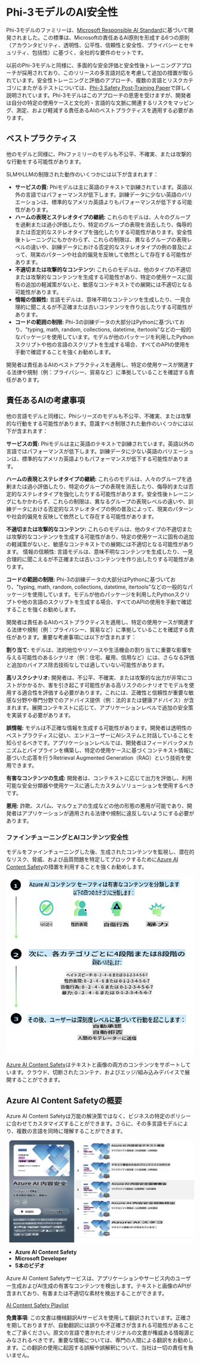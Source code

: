 # Phi-3モデルのAI安全性
Phi-3モデルのファミリーは、[Microsoft Responsible AI Standard](https://query.prod.cms.rt.microsoft.com/cms/api/am/binary/RE5cmFl)に基づいて開発されました。この標準は、Microsoftの責任あるAI原則を形成する6つの原則（アカウンタビリティ、透明性、公平性、信頼性と安全性、プライバシーとセキュリティ、包括性）に基づく、全社的な要件のセットです。

以前のPhi-3モデルと同様に、多面的な安全評価と安全性後トレーニングアプローチが採用されており、このリリースの多言語対応を考慮して追加の措置が取られています。安全性トレーニングと評価のアプローチ、複数の言語とリスクカテゴリにまたがるテストについては、[Phi-3 Safety Post-Training Paper](https://arxiv.org/abs/2407.13833)で詳しく説明されています。Phi-3モデルはこのアプローチの恩恵を受けますが、開発者は自分の特定の使用ケースと文化的・言語的な文脈に関連するリスクをマッピング、測定、および軽減する責任あるAIのベストプラクティスを適用する必要があります。

## ベストプラクティス

他のモデルと同様に、Phiファミリーのモデルも不公平、不確実、または攻撃的な行動をする可能性があります。

SLMやLLMの制限された動作のいくつかには以下が含まれます：

- **サービスの質:** Phiモデルは主に英語のテキストで訓練されています。英語以外の言語ではパフォーマンスが低下します。訓練データに少ない英語のバリエーションは、標準的なアメリカ英語よりもパフォーマンスが低下する可能性があります。
- **ハームの表現とステレオタイプの継続:** これらのモデルは、人々のグループを過剰または過小評価したり、特定のグループの表現を消去したり、侮辱的または否定的なステレオタイプを強化したりする可能性があります。安全性後トレーニングにもかかわらず、これらの制限は、異なるグループの表現レベルの違いや、訓練データにおける否定的なステレオタイプの例の普及によって、現実のパターンや社会的偏見を反映して依然として存在する可能性があります。
- **不適切または攻撃的なコンテンツ:** これらのモデルは、他のタイプの不適切または攻撃的なコンテンツを生成する可能性があり、特定の使用ケースに固有の追加の軽減策がないと、敏感なコンテキストでの展開には不適切となる可能性があります。
- **情報の信頼性:** 言語モデルは、意味不明なコンテンツを生成したり、一見合理的に聞こえるが不正確または古いコンテンツを作り出したりする可能性があります。
- **コードの範囲の制限:** Phi-3の訓練データの大部分はPythonに基づいており、"typing, math, random, collections, datetime, itertools"などの一般的なパッケージを使用しています。モデルが他のパッケージを利用したPythonスクリプトや他の言語のスクリプトを生成する場合、すべてのAPIの使用を手動で確認することを強くお勧めします。

開発者は責任あるAIのベストプラクティスを適用し、特定の使用ケースが関連する法律や規制（例：プライバシー、貿易など）に準拠していることを確認する責任があります。

## 責任あるAIの考慮事項

他の言語モデルと同様に、Phiシリーズのモデルも不公平、不確実、または攻撃的な行動をする可能性があります。意識すべき制限された動作のいくつかには以下が含まれます：

**サービスの質:** Phiモデルは主に英語のテキストで訓練されています。英語以外の言語ではパフォーマンスが低下します。訓練データに少ない英語のバリエーションは、標準的なアメリカ英語よりもパフォーマンスが低下する可能性があります。

**ハームの表現とステレオタイプの継続:** これらのモデルは、人々のグループを過剰または過小評価したり、特定のグループの表現を消去したり、侮辱的または否定的なステレオタイプを強化したりする可能性があります。安全性後トレーニングにもかかわらず、これらの制限は、異なるグループの表現レベルの違いや、訓練データにおける否定的なステレオタイプの例の普及によって、現実のパターンや社会的偏見を反映して依然として存在する可能性があります。

**不適切または攻撃的なコンテンツ:** これらのモデルは、他のタイプの不適切または攻撃的なコンテンツを生成する可能性があり、特定の使用ケースに固有の追加の軽減策がないと、敏感なコンテキストでの展開には不適切となる可能性があります。
情報の信頼性: 言語モデルは、意味不明なコンテンツを生成したり、一見合理的に聞こえるが不正確または古いコンテンツを作り出したりする可能性があります。

**コードの範囲の制限:** Phi-3の訓練データの大部分はPythonに基づいており、"typing, math, random, collections, datetime, itertools"などの一般的なパッケージを使用しています。モデルが他のパッケージを利用したPythonスクリプトや他の言語のスクリプトを生成する場合、すべてのAPIの使用を手動で確認することを強くお勧めします。

開発者は責任あるAIのベストプラクティスを適用し、特定の使用ケースが関連する法律や規制（例：プライバシー、貿易など）に準拠していることを確認する責任があります。重要な考慮事項には以下が含まれます：

**割り当て:** モデルは、法的地位やリソースや生活機会の割り当てに重要な影響を与える可能性のあるシナリオ（例：住宅、雇用、信用など）には、さらなる評価と追加のバイアス除去技術なしでは適していない可能性があります。

**高リスクシナリオ:** 開発者は、不公平、不確実、または攻撃的な出力が非常にコストがかかるか、害を引き起こす可能性がある高リスクのシナリオでモデルを使用する適合性を評価する必要があります。これには、正確性と信頼性が重要な敏感な分野や専門分野でのアドバイス提供（例：法的または健康アドバイス）が含まれます。展開コンテキストに応じて、アプリケーションレベルで追加の安全策を実装する必要があります。

**誤情報:** モデルは不正確な情報を生成する可能性があります。開発者は透明性のベストプラクティスに従い、エンドユーザーにAIシステムと対話していることを知らせるべきです。アプリケーションレベルでは、開発者はフィードバックメカニズムとパイプラインを構築し、特定の使用ケースに基づくコンテキスト情報に基づいた応答を行うRetrieval Augmented Generation（RAG）という技術を使用できます。

**有害なコンテンツの生成:** 開発者は、コンテキストに応じて出力を評価し、利用可能な安全分類器や使用ケースに適したカスタムソリューションを使用するべきです。

**悪用:** 詐欺、スパム、マルウェアの生成などの他の形態の悪用が可能であり、開発者はアプリケーションが適用される法律や規制に違反しないようにする必要があります。

### ファインチューニングとAIコンテンツ安全性

モデルをファインチューニングした後、生成されたコンテンツを監視し、潜在的なリスク、脅威、および品質問題を特定してブロックするために[Azure AI Content Safety](https://learn.microsoft.com/azure/ai-services/content-safety/overview)の措置を利用することを強くお勧めします。

![Phi3AISafety](../../../../translated_images/phi3aisafety.dc76a5bdb07ffc178e8e6d6be94d55a847ad1477d379bc28055823c777e3b06f.ja.png)

[Azure AI Content Safety](https://learn.microsoft.com/azure/ai-services/content-safety/overview)はテキストと画像の両方のコンテンツをサポートしています。クラウド、切断されたコンテナ、およびエッジ/組み込みデバイスで展開することができます。

## Azure AI Content Safetyの概要

Azure AI Content Safetyは万能の解決策ではなく、ビジネスの特定のポリシーに合わせてカスタマイズすることができます。さらに、その多言語モデルにより、複数の言語を同時に理解することができます。

![AIContentSafety](../../../../translated_images/AIcontentsafety.2319fe2f8154f2594e16643d4a4696100b7bb74af96b7a82b8f3327618d81122.ja.png)

- **Azure AI Content Safety**
- **Microsoft Developer**
- **5本のビデオ**

Azure AI Content Safetyサービスは、アプリケーションやサービス内のユーザー生成およびAI生成の有害なコンテンツを検出します。テキストと画像のAPIが含まれており、有害または不適切な素材を検出することができます。

[AI Content Safety Playlist](https://www.youtube.com/playlist?list=PLlrxD0HtieHjaQ9bJjyp1T7FeCbmVcPkQ)

**免責事項**:
この文書は機械翻訳AIサービスを使用して翻訳されています。正確さを期しておりますが、自動翻訳には誤りや不正確さが含まれる可能性があることをご了承ください。原文の言語で書かれたオリジナルの文書が権威ある情報源とみなされるべきです。重要な情報については、専門の人間による翻訳をお勧めします。この翻訳の使用に起因する誤解や誤解釈について、当社は一切の責任を負いません。